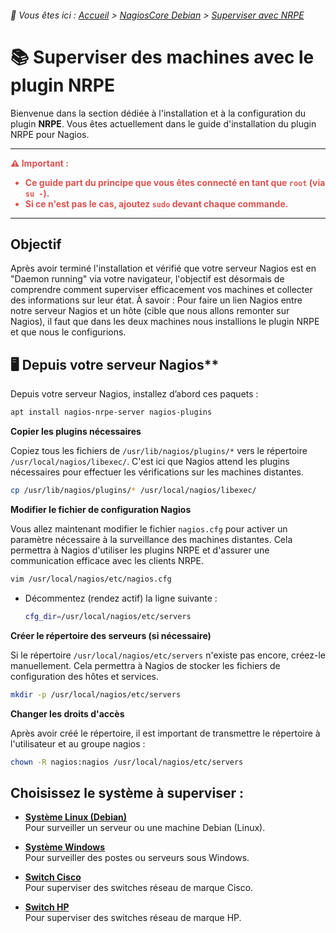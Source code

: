 <link rel="stylesheet" type="text/css" href="/assets/css/blue-theme.css">

###### 📂 Vous êtes ici : [Accueil](../../index.md) > [NagiosCore Debian](../nagioscore-debian/index.md) > [Superviser avec NRPE](supervision-nrpe.md)

# 📚 Superviser des machines avec le plugin NRPE

Bienvenue dans la section dédiée à l'installation et à la configuration du plugin **NRPE**. Vous êtes actuellement dans le guide d'installation du plugin NRPE pour Nagios.

---

<!-- Alerte importante concernant les droits d'utilisateur -->
<div style="color: #d9534f; font-weight: bold; margin-bottom: 1em;">
  ⚠️ <strong>Important :</strong>
  <ul>
    <li>Ce guide part du principe que vous êtes connecté en tant que <code>root</code> (via <code>su -</code>).</li>
    <li>Si ce n'est pas le cas, ajoutez <code>sudo</code> devant chaque commande.</li>
  </ul>
</div>

---

## Objectif

Après avoir terminé l'installation et vérifié que votre serveur Nagios est en "Daemon running" via votre navigateur, l'objectif est désormais de comprendre comment superviser efficacement vos machines et collecter des informations sur leur état. À savoir : Pour faire un lien Nagios entre notre serveur Nagios et un hôte (cible que nous allons remonter sur Nagios), il faut que dans les deux machines nous installions le plugin NRPE et que nous le configurions.  

## 🖥️ Depuis votre serveur Nagios**

Depuis votre serveur Nagios, installez d’abord ces paquets :

```bash
apt install nagios-nrpe-server nagios-plugins
```

**Copier les plugins nécessaires**

Copiez tous les fichiers de `/usr/lib/nagios/plugins/*` vers le répertoire `/usr/local/nagios/libexec/`. C'est ici que Nagios attend les plugins nécessaires pour effectuer les vérifications sur les machines distantes.

```bash
cp /usr/lib/nagios/plugins/* /usr/local/nagios/libexec/
```

**Modifier le fichier de configuration Nagios**

Vous allez maintenant modifier le fichier `nagios.cfg` pour activer un paramètre nécessaire à la surveillance des machines distantes. Cela permettra à Nagios d'utiliser les plugins NRPE et d'assurer une communication efficace avec les clients NRPE.

```bash
vim /usr/local/nagios/etc/nagios.cfg
```

- Décommentez (rendez actif) la ligne suivante :

  ```bash
  cfg_dir=/usr/local/nagios/etc/servers
  ```

**Créer le répertoire des serveurs (si nécessaire)**

Si le répertoire `/usr/local/nagios/etc/servers` n'existe pas encore, créez-le manuellement. Cela permettra à Nagios de stocker les fichiers de configuration des hôtes et services.

```bash
mkdir -p /usr/local/nagios/etc/servers
```

**Changer les droits d'accès**

Après avoir créé le répertoire, il est important de transmettre le répertoire à l'utilisateur et au groupe nagios : 

```bash
chown -R nagios:nagios /usr/local/nagios/etc/servers
```

<style>
    table {
        width: 100%; /* Prendre toute la largeur */
        border-collapse: collapse; /* Fusionner les bordures */
        background-color: black; /* Fond noir */
        color: white; /* Texte blanc */
    }

    th, td {
        border: 1px solid white; /* Bordure blanche */
        padding: 10px; /* Espacement intérieur */
        text-align: left; /* Alignement à gauche */
    }

    th {
        background-color: #333; /* Fond des en-têtes en gris foncé */
    }

    tr:nth-child(even) {
        background-color: #444; /* Fond des lignes paires en gris */
    }

    tr:hover {
        background-color: #555; /* Fond des lignes au survol */
    }
</style>

## Choisissez le système à superviser :

- [**Système Linux (Debian)**](./supervision/linux-debian.md)  
  Pour surveiller un serveur ou une machine Debian (Linux).

- [**Système Windows**](./supervision/windows.md)  
  Pour surveiller des postes ou serveurs sous Windows.

- [**Switch Cisco**](./supervision/switch-cisco.md)  
  Pour superviser des switches réseau de marque Cisco.

- [**Switch HP**](./supervision/switch-hp.md)  
  Pour superviser des switches réseau de marque HP.
